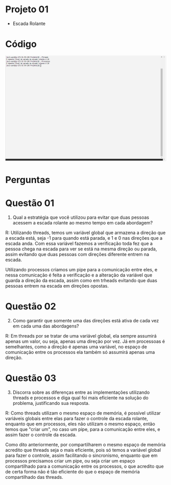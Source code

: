 # Projeto 01

- Escada Rolante

# Código

![Texto Alternativo](https://github.com/Neto-Sciamarelli/SO/blob/main/Projeto1/Testes.PNG)

# Perguntas

# Questão 01
01) Qual a estratégia que você utilizou para evitar que duas pessoas acessem a escada rolante ao mesmo tempo em cada abordagem?

R: Utilizando threads, temos um variável global que armazena a direção que a escada está, seja -1 para quando está parada, e 1 e 0 nas direções que a escada anda. Com essa variável fazemos a verificação toda fez que a pessoa chega na escada para ver se está na mesma direção ou parada, assim evitando que duas pessoas com direções diferente entrem na escada.

Utilizando processos criamos um pipe para a comunicação entre eles, e nessa comunicação é feita a verificação e a alteração da variável que guarda a direção da escada, assim como em trheads evitando que duas pessoas entrem na escada em direções opostas.

# Questão 02
02) Como garantir que somente uma das direções está ativa de cada vez em cada uma das abordagens?

R: Em threads por se tratar de uma variável global, ela sempre assumirá apenas um valor, ou seja, apenas uma direção por vez. Já em processoas é semelhantes, como a direção é apenas uma variável, no espaço de comunicação entre os processos ela também só assumirá apenas uma direção.

# Questão 03
03) Discorra sobre as diferenças entre as implementações utilizando threads e processos e diga qual foi mais eficiente na solução do problema, justificando sua resposta.

R: Como threads utilizam o mesmo espaço de memória, é possível utilizar variáveis globais entre elas para fazer o controle da escada rolante, enquanto que em processos, eles não utilizam o mesmo espaço, então temos que "criar um", no caso um pipe, para a comunicação entre eles, e assim fazer o controle da escada.

Como dito anteriormente, por compartilharem o mesmo espaço de memória acredito que threads seja o mais eficiente, pois só temos a variável global para fazer o controle, assim facilitando o sincronismo, enquanto que em processos precisamos criar um pipe, ou seja criar um espaço compartilhado para a comunicação entre os processos, o que acredito que de certa forma não é tão eficiente do que o espaço de memória compartilhado das threads.
